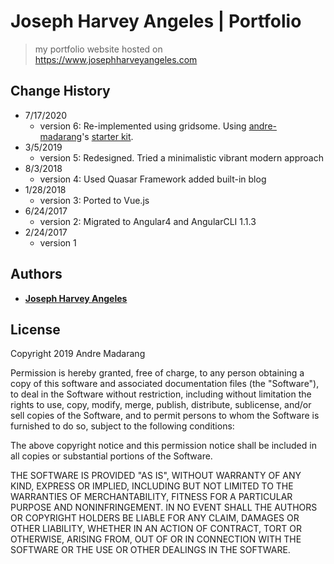 # Joseph Harvey Angeles | Portfolio

> my portfolio website hosted on https://www.josephharveyangeles.com

## Change History
* 7/17/2020
  * version 6: Re-implemented using gridsome. Using [andre-madarang](https://andremadarang.com/)'s [starter kit](https://github.com/drehimself/gridsome-portfolio-starter).
* 3/5/2019
  * version 5: Redesigned. Tried a minimalistic vibrant modern approach
* 8/3/2018
  * version 4: Used Quasar Framework added built-in blog
* 1/28/2018 
  * version 3: Ported to Vue.js
* 6/24/2017
  * version 2: Migrated to Angular4 and AngularCLI 1.1.3
* 2/24/2017
  * version 1
  
## Authors
* [**Joseph Harvey Angeles**](https://github.com/vycoder)
  
## License
Copyright 2019 Andre Madarang

Permission is hereby granted, free of charge, to any person obtaining a copy of this software and associated documentation files (the "Software"), to deal in the Software without restriction, including without limitation the rights to use, copy, modify, merge, publish, distribute, sublicense, and/or sell copies of the Software, and to permit persons to whom the Software is furnished to do so, subject to the following conditions:

The above copyright notice and this permission notice shall be included in all copies or substantial portions of the Software.

THE SOFTWARE IS PROVIDED "AS IS", WITHOUT WARRANTY OF ANY KIND, EXPRESS OR IMPLIED, INCLUDING BUT NOT LIMITED TO THE WARRANTIES OF MERCHANTABILITY, FITNESS FOR A PARTICULAR PURPOSE AND NONINFRINGEMENT. IN NO EVENT SHALL THE AUTHORS OR COPYRIGHT HOLDERS BE LIABLE FOR ANY CLAIM, DAMAGES OR OTHER LIABILITY, WHETHER IN AN ACTION OF CONTRACT, TORT OR OTHERWISE, ARISING FROM, OUT OF OR IN CONNECTION WITH THE SOFTWARE OR THE USE OR OTHER DEALINGS IN THE SOFTWARE.
